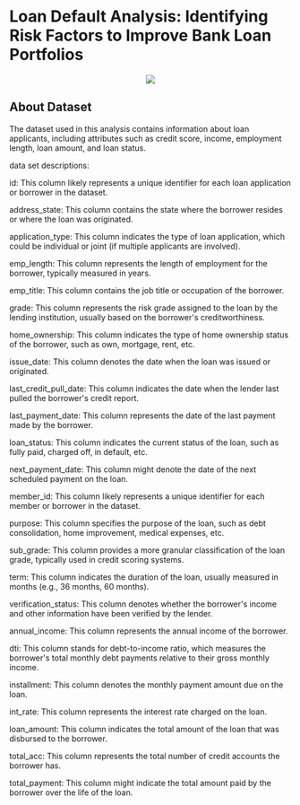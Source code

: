 # Loan Default Analysis: Identifying Risk Factors to Improve Bank Loan Portfolios

<p align="center">
  <img src= "https://github.com/user-attachments/assets/ad3ccb9b-8704-4314-a11d-08d2430e2887"
</p>
  
## About Dataset
The dataset used in this analysis contains information about loan applicants, including attributes such as credit score, income, employment length, loan amount, and loan status.

data set descriptions:

id: This column likely represents a unique identifier for each loan application or borrower in the dataset.

address_state: This column contains the state where the borrower resides or where the loan was originated.

application_type: This column indicates the type of loan application, which could be individual or joint (if multiple applicants are involved).

emp_length: This column represents the length of employment for the borrower, typically measured in years.

emp_title: This column contains the job title or occupation of the borrower.

grade: This column represents the risk grade assigned to the loan by the lending institution, usually based on the borrower's creditworthiness.

home_ownership: This column indicates the type of home ownership status of the borrower, such as own, mortgage, rent, etc.

issue_date: This column denotes the date when the loan was issued or originated.

last_credit_pull_date: This column indicates the date when the lender last pulled the borrower's credit report.

last_payment_date: This column represents the date of the last payment made by the borrower.

loan_status: This column indicates the current status of the loan, such as fully paid, charged off, in default, etc.

next_payment_date: This column might denote the date of the next scheduled payment on the loan.

member_id: This column likely represents a unique identifier for each member or borrower in the dataset.

purpose: This column specifies the purpose of the loan, such as debt consolidation, home improvement, medical expenses, etc.

sub_grade: This column provides a more granular classification of the loan grade, typically used in credit scoring systems.

term: This column indicates the duration of the loan, usually measured in months (e.g., 36 months, 60 months).

verification_status: This column denotes whether the borrower's income and other information have been verified by the lender.

annual_income: This column represents the annual income of the borrower.

dti: This column stands for debt-to-income ratio, which measures the borrower's total monthly debt payments relative to their gross monthly income.

installment: This column denotes the monthly payment amount due on the loan.

int_rate: This column represents the interest rate charged on the loan.

loan_amount: This column indicates the total amount of the loan that was disbursed to the borrower.

total_acc: This column represents the total number of credit accounts the borrower has.

total_payment: This column might indicate the total amount paid by the borrower over the life of the loan.
